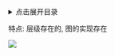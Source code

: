 <details>
<summary>点击展开目录</summary>
<!-- TOC -->


<!-- /TOC -->
</details>

特点: 层级存在的, 图的实现存在




[![](https://static.segmentfault.com/v-5b1df2a7/global/img/creativecommons-cc.svg)](https://creativecommons.org/licenses/by-nc-nd/4.0/)
